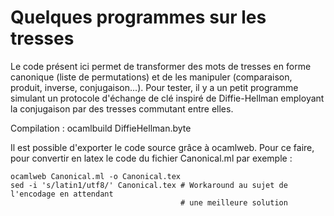 Quelques programmes sur les tresses
===================================

Le code présent ici permet de transformer des mots de tresses en forme canonique (liste de
permutations) et de les manipuler (comparaison, produit, inverse, conjugaison...).
Pour tester, il y a un petit programme simulant un protocole d'échange de clé
inspiré de Diffie-Hellman employant la conjugaison par des tresses commutant entre elles.

Compilation : ocamlbuild DiffieHellman.byte


Il est possible d'exporter le code source grâce à ocamlweb. Pour ce faire, pour convertir
en latex le code du fichier Canonical.ml par exemple :

    ocamlweb Canonical.ml -o Canonical.tex
    sed -i 's/latin1/utf8/' Canonical.tex # Workaround au sujet de l'encodage en attendant
                                          # une meilleure solution
